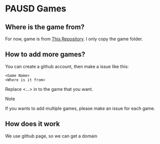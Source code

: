 # PAUSD Games

## Where is the game from?
For now, game is from [This Repository](https://github.com/3kh0s/3kh0s.github.io/). I only copy the game folder.

## How to add more games?
You can create a github account, then make a issue like this:
```issue
<Game Name>
<Where is it from>
```
Replace <...> in to the game that you want.
>[!NOTE]
>If you wants to add multiple games, please make an issue for each game.

## How does it work
We use github page, so we can get a domain
